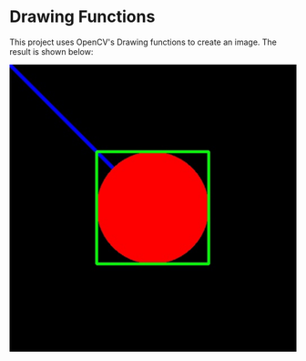 # Drawing Functions

This project uses OpenCV's Drawing functions to create an image. The result is shown below:

<p align="center">
  <img src="./drawingFunctions.jpg" />
</p>